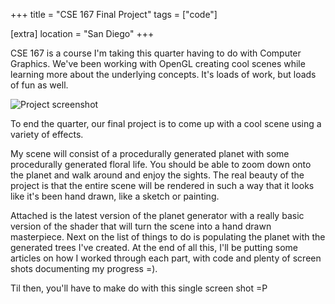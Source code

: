 +++
title = "CSE 167 Final Project"
tags = ["code"]

[extra]
location = "San Diego"
+++

CSE 167 is a course I'm taking this quarter having to do with Computer
Graphics. We've been working with OpenGL creating cool scenes while
learning more about the underlying concepts. It's loads of work, but loads
of fun as well.

<!-- more -->

![Project screenshot](/img/CSE167/8394016-0-Screen_shot_2009-12-07_at_12.4.png.scaled.500.jpg)

To end the quarter, our final project is to come up with a cool scene using
a variety of effects.

My scene will consist of a procedurally generated planet with some
procedurally generated floral life. You should be able to zoom down onto
the planet and walk around and enjoy the sights. The real beauty of the
project is that the entire scene will be rendered in such a way that it
looks like it's been hand drawn, like a sketch or painting.

Attached is the latest version of the planet generator with a really basic
version of the shader that will turn the scene into a hand drawn
masterpiece. Next on the list of things to do is populating the planet with
the generated trees I've created. At the end of all this, I'll be putting
some articles on how I worked through each part, with code and plenty of
screen shots documenting my progress =).

Til then, you'll have to make do with this single screen shot =P